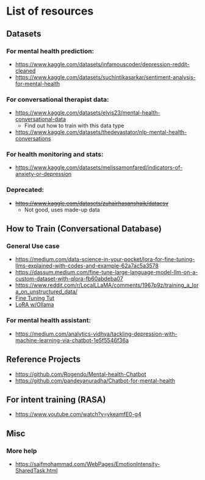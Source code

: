 # List of resources 

## Datasets

### For mental health prediction:
- https://www.kaggle.com/datasets/infamouscoder/depression-reddit-cleaned
- https://www.kaggle.com/datasets/suchintikasarkar/sentiment-analysis-for-mental-health

### For conversational therapist data:
- https://www.kaggle.com/datasets/elvis23/mental-health-conversational-data
    - Find out how to train with this data type
- https://www.kaggle.com/datasets/thedevastator/nlp-mental-health-conversations

### For health monitoring and stats:
- https://www.kaggle.com/datasets/melissamonfared/indicators-of-anxiety-or-depression

### Deprecated:
- ~~https://www.kaggle.com/datasets/zuhairhasanshaik/datacsv~~ 
    - Not good, uses made-up data


## How to Train (Conversational Database)

### General Use case

- https://medium.com/data-science-in-your-pocket/lora-for-fine-tuning-llms-explained-with-codes-and-example-62a7ac5a3578
- https://dassum.medium.com/fine-tune-large-language-model-llm-on-a-custom-dataset-with-qlora-fb60abdeba07
- https://www.reddit.com/r/LocalLLaMA/comments/1967p9z/training_a_lora_on_unstructured_data/
- [Fine Tuning Tut](https://www.analyticsvidhya.com/blog/2023/08/fine-tuning-large-language-models/)
- [LoRA w/Ollama](https://www.reddit.com/r/LocalLLaMA/comments/18mxuq0/training_a_model_with_my_own_data/)

### For mental health assistant:
- https://medium.com/analytics-vidhya/tackling-depression-with-machine-learning-via-chatbot-1e5f5546f36a

## Reference Projects
- https://github.com/Rogendo/Mental-health-Chatbot
- https://github.com/pandeyanuradha/Chatbot-for-mental-health

## For intent training (RASA)
- https://www.youtube.com/watch?v=ykeamfE0-g4

## Misc
### More help
- https://saifmohammad.com/WebPages/EmotionIntensity-SharedTask.html
